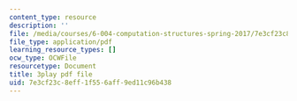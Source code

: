```yaml
---
content_type: resource
description: ''
file: /media/courses/6-004-computation-structures-spring-2017/7e3cf23c8eff1f556aff9ed11c96b438_IE9cFQ9b33U.pdf
file_type: application/pdf
learning_resource_types: []
ocw_type: OCWFile
resourcetype: Document
title: 3play pdf file
uid: 7e3cf23c-8eff-1f55-6aff-9ed11c96b438
---
```

